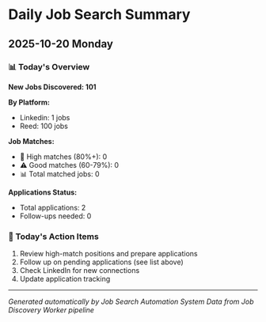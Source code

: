 # Daily Job Search Summary
## 2025-10-20 Monday

### 📊 Today's Overview

**New Jobs Discovered: 101**

**By Platform:**
- Linkedin: 1 jobs
- Reed: 100 jobs

**Job Matches:**
- 🎯 High matches (80%+): 0
- ⚠️ Good matches (60-79%): 0
- 📊 Total matched jobs: 0

**Applications Status:**
- Total applications: 2
- Follow-ups needed: 0

### 🎯 Today's Action Items

1. Review high-match positions and prepare applications
2. Follow up on pending applications (see list above)
3. Check LinkedIn for new connections
4. Update application tracking

---
*Generated automatically by Job Search Automation System*
*Data from Job Discovery Worker pipeline*
